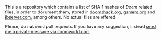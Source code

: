 This is a repository which contains a list of SHA-1 hashes of _Doom_ related files, in order to document them, stored in [doomshack.org](http://doomshack.org/uploads/), [gamers.org](http://ftp.gamers.org/pub/idgames/) and [jbserver.com](http://www.jbserver.com/downloads/games/), among others. No actual files are offered.

Please, do **not** send pull requests. If you have any suggestion, instead [send me a private message via doomworld.com](https://www.doomworld.com/messenger/compose/?to=17852).
